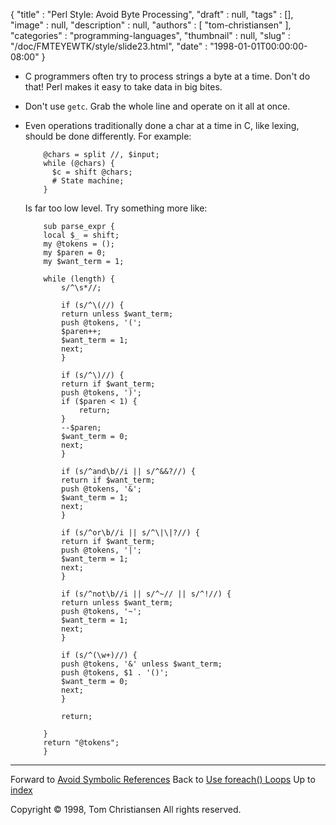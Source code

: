 {
   "title" : "Perl Style: Avoid Byte Processing",
   "draft" : null,
   "tags" : [],
   "image" : null,
   "description" : null,
   "authors" : [
      "tom-christiansen"
   ],
   "categories" : "programming-languages",
   "thumbnail" : null,
   "slug" : "/doc/FMTEYEWTK/style/slide23.html",
   "date" : "1998-01-01T00:00:00-08:00"
}


-   C programmers often try to process strings a byte at a time. Don't do that! Perl makes it easy to take data in big bites.
-   Don't use `getc`. Grab the whole line and operate on it all at once.
-   Even operations traditionally done a char at a time in C, like lexing, should be done differently. For example:

            @chars = split //, $input;
            while (@chars) {
              $c = shift @chars;
              # State machine;
            }

    Is far too low level. Try something more like:

            sub parse_expr {
            local $_ = shift;
            my @tokens = ();
            my $paren = 0;
            my $want_term = 1;

            while (length) {
                s/^\s*//;

                if (s/^\(//) {
                return unless $want_term;
                push @tokens, '(';
                $paren++;
                $want_term = 1;
                next;
                } 

                if (s/^\)//) {
                return if $want_term;
                push @tokens, ')';
                if ($paren < 1) {
                    return;
                } 
                --$paren;
                $want_term = 0;
                next;
                } 

                if (s/^and\b//i || s/^&&?//) {
                return if $want_term;
                push @tokens, '&';
                $want_term = 1;
                next;
                } 

                if (s/^or\b//i || s/^\|\|?//) {
                return if $want_term;
                push @tokens, '|';
                $want_term = 1;
                next;
                } 

                if (s/^not\b//i || s/^~// || s/^!//) {
                return unless $want_term;
                push @tokens, '~';
                $want_term = 1;
                next;
                } 

                if (s/^(\w+)//) {
                push @tokens, '&' unless $want_term;
                push @tokens, $1 . '()';
                $want_term = 0;
                next;
                } 

                return;

            }
            return "@tokens";
            }

------------------------------------------------------------------------

Forward to [Avoid Symbolic References](/doc/FMTEYEWTK/style/slide24.html)
Back to [Use foreach() Loops](/doc/FMTEYEWTK/style/slide22.html)
Up to [index](/doc/FMTEYEWTK/style/slide-index.html)

Copyright © 1998, Tom Christiansen
All rights reserved.
